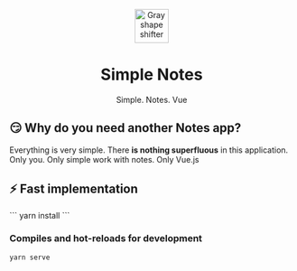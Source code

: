 <p align="center"><a href="https://github.com/nastyox/Rando.js#nastyox"><img src="https://camo.githubusercontent.com/bd40e292d43464dc2d4cacd936d43f30fc8a1a5676c50b21e2e9d13bf203bdb1/687474703a2f2f72616e646f6a732e636f6d2f696d616765732f736861706553686966746572477261792e676966" alt="Gray shape shifter" height="60" data-canonical-src="http://randojs.com/images/shapeShifterGray.gif" style="max-width:100%;"></a></p>
<h1 align="center">Simple Notes</h1>
<p align="center">Simple. Notes. Vue</p>
<h2>😏 Why do you need another Notes app?</h2>
<p>Everything is very simple. There <strong>is nothing superfluous</strong> in this application. Only you. Only simple work with notes. Only Vue.js</p>

<h2>⚡ Fast implementation</h2>
```
yarn install
```

### Compiles and hot-reloads for development
```
yarn serve
```

